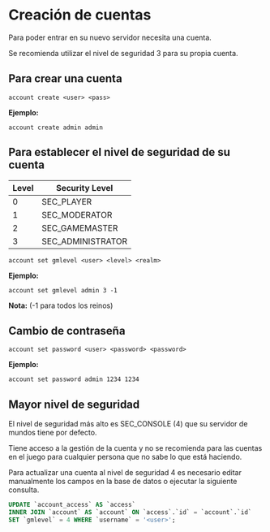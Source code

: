 # Creación de cuentas

Para poder entrar en su nuevo servidor necesita una cuenta.

Se recomienda utilizar el nivel de seguridad 3 para su propia cuenta.

## Para crear una cuenta

```
account create <user> <pass>
```

**Ejemplo:**

```
account create admin admin
```

## Para establecer el nivel de seguridad de su cuenta

| Level | Security Level    |
|-------|-------------------|
| 0     | SEC_PLAYER        |
| 1     | SEC_MODERATOR     |
| 2     | SEC_GAMEMASTER    |
| 3     | SEC_ADMINISTRATOR |

```
account set gmlevel <user> <level> <realm>
```

**Ejemplo:**

```
account set gmlevel admin 3 -1
```

**Nota:** (-1 para todos los reinos)

## Cambio de contraseña

```
account set password <user> <password> <password>
```

**Ejemplo:**

```
account set password admin 1234 1234
```

## Mayor nivel de seguridad

El nivel de seguridad más alto es SEC_CONSOLE (4) que su servidor de mundos tiene por defecto.

Tiene acceso a la gestión de la cuenta y no se recomienda para las cuentas en el juego para cualquier persona que no sabe lo que está haciendo.

Para actualizar una cuenta al nivel de seguridad 4 es necesario editar manualmente los campos en la base de datos o ejecutar la siguiente consulta.

```sql
UPDATE `account_access` AS `access`
INNER JOIN `account` AS `account` ON `access`.`id` = `account`.`id`
SET `gmlevel` = 4 WHERE `username` = '<user>';
```
